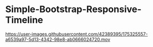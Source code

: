 # Simple-Bootstrap-Responsive-Timeline



https://user-images.githubusercontent.com/42389395/175325557-a6539a97-5d13-4342-98e8-ab0666024720.mov

